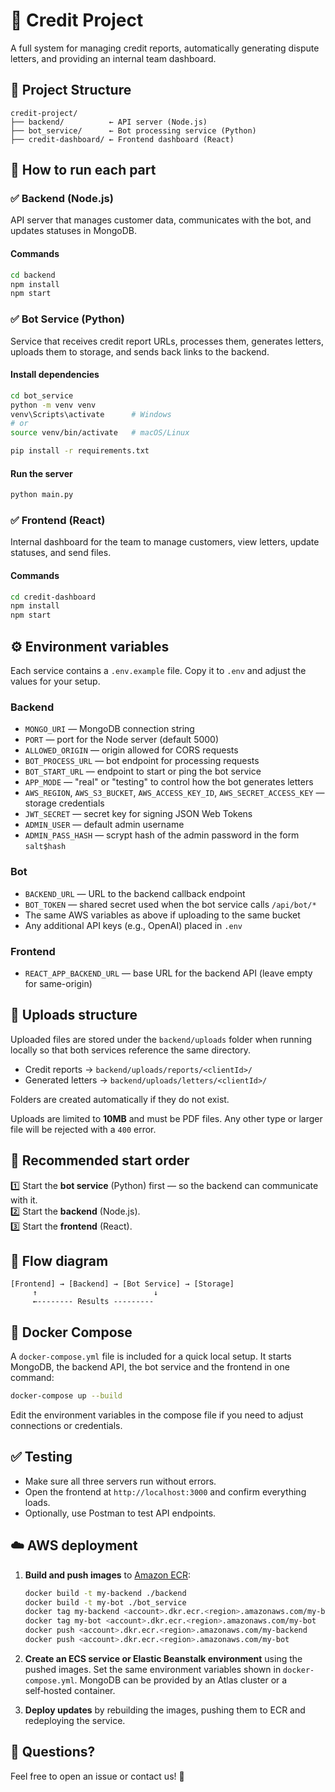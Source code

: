 # 💼 Credit Project

A full system for managing credit reports, automatically generating dispute letters, and providing an internal team dashboard.

## 📁 Project Structure

```
credit-project/
├── backend/          ← API server (Node.js)
├── bot_service/      ← Bot processing service (Python)
├── credit-dashboard/ ← Frontend dashboard (React)
```

## 🚀 How to run each part

### ✅ Backend (Node.js)

API server that manages customer data, communicates with the bot, and updates statuses in MongoDB.

#### Commands

```bash
cd backend
npm install
npm start
```

### ✅ Bot Service (Python)

Service that receives credit report URLs, processes them, generates letters, uploads them to storage, and sends back links to the backend.

#### Install dependencies

```bash
cd bot_service
python -m venv venv
venv\Scripts\activate      # Windows
# or
source venv/bin/activate   # macOS/Linux

pip install -r requirements.txt
```

#### Run the server

```bash
python main.py
```

### ✅ Frontend (React)

Internal dashboard for the team to manage customers, view letters, update statuses, and send files.

#### Commands

```bash
cd credit-dashboard
npm install
npm start
```

## ⚙️ Environment variables

Each service contains a `.env.example` file. Copy it to `.env` and adjust the
values for your setup.

### Backend

- `MONGO_URI` — MongoDB connection string
- `PORT` — port for the Node server (default 5000)
- `ALLOWED_ORIGIN` — origin allowed for CORS requests
- `BOT_PROCESS_URL` — bot endpoint for processing requests
- `BOT_START_URL` — endpoint to start or ping the bot service
- `APP_MODE` — "real" or "testing" to control how the bot generates letters
- `AWS_REGION`, `AWS_S3_BUCKET`, `AWS_ACCESS_KEY_ID`, `AWS_SECRET_ACCESS_KEY` — storage credentials
- `JWT_SECRET` — secret key for signing JSON Web Tokens
- `ADMIN_USER` — default admin username
- `ADMIN_PASS_HASH` — scrypt hash of the admin password in the form `salt$hash`

### Bot

- `BACKEND_URL` — URL to the backend callback endpoint
 - `BOT_TOKEN` — shared secret used when the bot service calls `/api/bot/*`
- The same AWS variables as above if uploading to the same bucket
- Any additional API keys (e.g., OpenAI) placed in `.env`

### Frontend

- `REACT_APP_BACKEND_URL` — base URL for the backend API (leave empty for same-origin)

## 📂 Uploads structure

Uploaded files are stored under the `backend/uploads` folder when running
locally so that both services reference the same directory.

- Credit reports → `backend/uploads/reports/<clientId>/`
- Generated letters → `backend/uploads/letters/<clientId>/`

Folders are created automatically if they do not exist.

Uploads are limited to **10MB** and must be PDF files. Any other type or larger
file will be rejected with a `400` error.

## 📄 Recommended start order

1️⃣ Start the **bot service** (Python) first — so the backend can communicate with it.  
2️⃣ Start the **backend** (Node.js).  
3️⃣ Start the **frontend** (React).

## 🔗 Flow diagram

```
[Frontend] → [Backend] → [Bot Service] → [Storage]
     ↑                          ↓
     ←-------- Results ---------
```

## 🐳 Docker Compose

A `docker-compose.yml` file is included for a quick local setup. It starts
MongoDB, the backend API, the bot service and the frontend in one command:

```bash
docker-compose up --build
```

Edit the environment variables in the compose file if you need to adjust
connections or credentials.

## ✅ Testing

- Make sure all three servers run without errors.
- Open the frontend at `http://localhost:3000` and confirm everything loads.
- Optionally, use Postman to test API endpoints.

## ☁️ AWS deployment

1. **Build and push images** to [Amazon ECR](https://aws.amazon.com/ecr/):

   ```bash
   docker build -t my-backend ./backend
   docker build -t my-bot ./bot_service
   docker tag my-backend <account>.dkr.ecr.<region>.amazonaws.com/my-backend
   docker tag my-bot <account>.dkr.ecr.<region>.amazonaws.com/my-bot
   docker push <account>.dkr.ecr.<region>.amazonaws.com/my-backend
   docker push <account>.dkr.ecr.<region>.amazonaws.com/my-bot
   ```

2. **Create an ECS service or Elastic Beanstalk environment** using the pushed
   images. Set the same environment variables shown in `docker-compose.yml`.
   MongoDB can be provided by an Atlas cluster or a self‑hosted container.

3. **Deploy updates** by rebuilding the images, pushing them to ECR and
   redeploying the service.

## 💬 Questions?

Feel free to open an issue or contact us! 🚀
